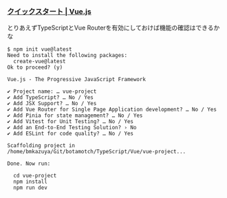 ### [クイックスタート | Vue.js](https://ja.vuejs.org/guide/quick-start.html)

とりあえずTypeScriptとVue Routerを有効にしておけば機能の確認はできるかな

```
$ npm init vue@latest
Need to install the following packages:
  create-vue@latest
Ok to proceed? (y)

Vue.js - The Progressive JavaScript Framework

✔ Project name: … vue-project
✔ Add TypeScript? … No / Yes
✔ Add JSX Support? … No / Yes
✔ Add Vue Router for Single Page Application development? … No / Yes
✔ Add Pinia for state management? … No / Yes
✔ Add Vitest for Unit Testing? … No / Yes
✔ Add an End-to-End Testing Solution? › No
✔ Add ESLint for code quality? … No / Yes

Scaffolding project in /home/bmkazuya/Git/botamotch/TypeScript/Vue/vue-project...

Done. Now run:

  cd vue-project
  npm install
  npm run dev
```
